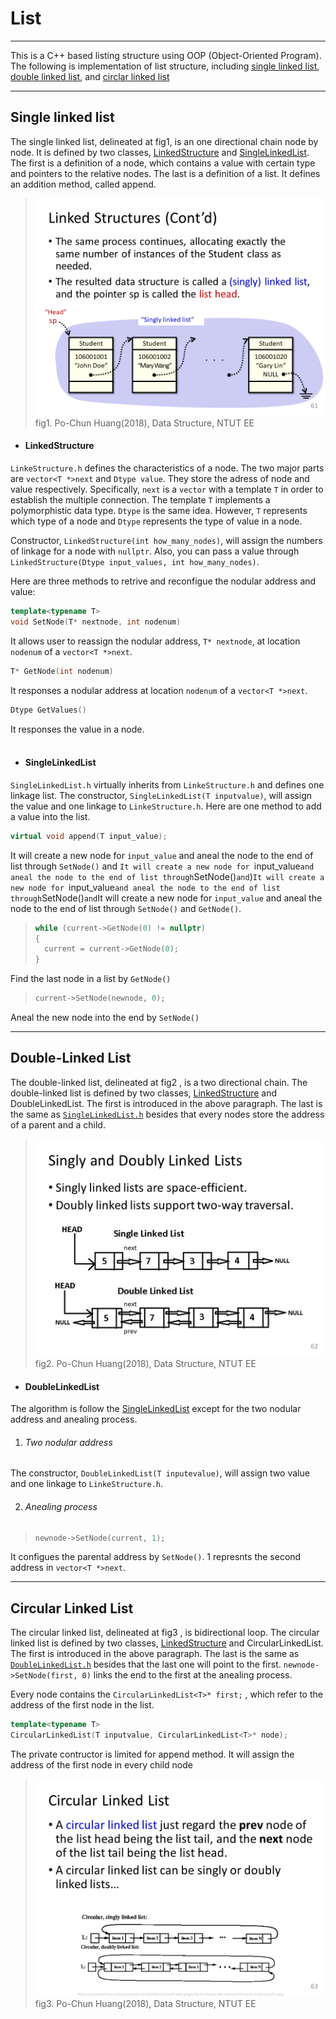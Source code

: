 # List
----
This is a C++ based listing structure using OOP (Object-Oriented Program). The following is implementation of list structure, including [single linked list](#single-linked-list), [double linked list](#double-linked-list), and [circlar linked list](#Circular-Linked-List) 

----

## Single linked list
The single linked list, delineated at fig1, is an one directional chain node by node. It is defined by two classes, [LinkedStructure](#LinkedStructure) and [SingleLinkedList](#SingleLinkedList). 
The first is a definition of a node, which contains a value with certain type and pointers to the relative nodes.
The last is a definition of a list. It defines an addition method, called append.
>![#Single Linked List Fig](SingleLinkedList.png)
>fig1. Po-Chun Huang(2018), Data Structure, NTUT EE

* #### LinkedStructure<br>
```LinkeStructure.h``` defines the characteristics of a node. The two major parts are ```vector<T *>next``` and ```Dtype value```. They store the adress of node and value respectively.
Specifically, ```next``` is a ```vector``` with a template ```T``` in order to establish the multiple connection.
The template ```T``` implements a polymorphistic data type. ```Dtype``` is the same idea. 
However, ```T``` represents which type of a node and ```Dtype``` represents the type of value in a node.

Constructor, ```LinkedStructure(int how_many_nodes)```, will assign the numbers of linkage for a node with ```nullptr```. 
Also, you can pass a value through ```LinkedStructure(Dtype input_values, int how_many_nodes)```.

Here are three methods to retrive and reconfigue the nodular address and value: 

```C++ numbers-line
template<typename T>
void SetNode(T* nextnode, int nodenum)
```
It allows user to reassign the nodular address, ```T* nextnode```, at location ```nodenum``` of a ```vector<T *>next```.
```C++ numbers-line
T* GetNode(int nodenum)
```
It responses a nodular address at location ```nodenum``` of a ```vector<T *>next```.
```C++ numbers-line
Dtype GetValues()
```
It responses the value in a node.<br><br>


* #### SingleLinkedList
```SingleLinkedList.h``` virtually inherits from ```LinkeStructure.h``` and defines one linkage list.
The constructor, ```SingleLinkedList(T inputvalue)```, will assign the value and one linkage to ```LinkeStructure.h```.
Here are one method to add a value into the list.
```C++ numbers-line
virtual void append(T input_value);
```
It will create a new node for ```input_value``` and aneal the node to the end of list through ```SetNode()``` and ```It will create a new node for ```input_value``` and aneal the node to the end of list through ```SetNode()``` and ```)```It will create a new node for ```input_value``` and aneal the node to the end of list through ```SetNode()``` and ```It will create a new node for ```input_value``` and aneal the node to the end of list through ```SetNode()``` and ```GetNode()```.
>````C++ numbers-line
>while (current->GetNode(0) != nullptr)
>{
>	current = current->GetNode(0);
>}
>````
Find the last node in a list by ```GetNode()```

>```C++ numbers-line
>current->SetNode(newnode, 0);
>```
Aneal the new node into the end by ```SetNode()```

----
## Double-Linked List
The double-linked list, delineated at fig2 , is a two directional chain. The double-linked list is defined by two classes, [LinkedStructure](#LinkedStructure) and DoubleLinkedList. 
The first is introduced in the above paragraph.
The last is the same as [```SingleLinkedList.h```](#SingleLinkedList) besides that every nodes store the address of a parent and a child.
>![DoubleLinkedList](DoubleLinkedList.png)
>fig2. Po-Chun Huang(2018), Data Structure, NTUT EE

* #### DoubleLinkedList
The algorithm is follow the [SingleLinkedList](#SingleLinkedList) except for the two nodular address and anealing process.

1. ###### Two nodular address

The constructor, ```DoubleLinkedList(T inputevalue)```, will assign two value and one linkage to ```LinkeStructure.h```.

2. ###### Anealing process
>```C++ numbers-line
>newnode->SetNode(current, 1);
>```
It configues the parental address by ```SetNode()```. 1 represnts the second address in ```vector<T *>next```.

---
## Circular Linked List
The circular linked list, delineated at fig3 , is bidirectional loop. The circular linked list is defined by two classes, [LinkedStructure](#LinkedStructure) and CircularLinkedList. 
The first is introduced in the above paragraph.
The last is the same as [```DoubleLinkedList.h```](#DoubleLinkedList) besides that the last one will point to the first.
```newnode->SetNode(first, 0)``` links the end to the first at the anealing process. 

Every node contains the ```CircularLinkedList<T>* first;```
, which refer to the address of the first node in the list.
```C++ numbers-line
template<typename T>
CircularLinkedList(T inputvalue, CircularLinkedList<T>* node);
```
The private contructor is limited for append method. It will assign the address of the first node in every child node
>![Circular Linked List](CircularLinkedList.png)
>fig3. Po-Chun Huang(2018), Data Structure, NTUT EE







